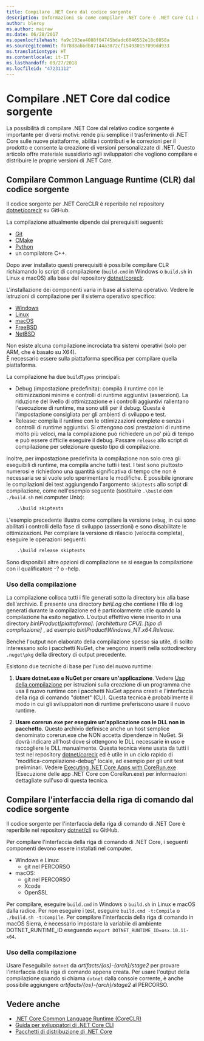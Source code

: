 ```yaml
---
title: Compilare .NET Core dal codice sorgente
description: Informazioni su come compilare .NET Core e .NET Core CLI dal codice sorgente.
author: bleroy
ms.author: mairaw
ms.date: 06/28/2017
ms.openlocfilehash: fa9c193ea4088f04745bdadc6040552e18c0858a
ms.sourcegitcommit: fb78d8abbdb87144a3872cf154930157090dd933
ms.translationtype: HT
ms.contentlocale: it-IT
ms.lasthandoff: 09/27/2018
ms.locfileid: "47231112"
---
```

# <a name="build-net-core-from-source"></a>Compilare .NET Core dal codice sorgente

La possibilità di compilare .NET Core dal relativo codice sorgente è importante per diversi motivi: rende più semplice il trasferimento di .NET Core sulle nuove piattaforme, abilita i contributi e le correzioni per il prodotto e consente la creazione di versioni personalizzate di .NET.
Questo articolo offre materiale sussidiario agli sviluppatori che vogliono compilare e distribuire le proprie versioni di .NET Core.

## <a name="build-the-clr-from-source"></a>Compilare Common Language Runtime (CLR) dal codice sorgente

Il codice sorgente per .NET CoreCLR è reperibile nel repository [dotnet/coreclr](https://github.com/dotnet/coreclr/) su GitHub.

La compilazione attualmente dipende dai prerequisiti seguenti:

* [Git](https://git-scm.com/)
* [CMake](https://cmake.org/)
* [Python](https://www.python.org/)
* un compilatore C++.

Dopo aver installato questi prerequisiti è possibile compilare CLR richiamando lo script di compilazione (`build.cmd` in Windows o `build.sh` in Linux e macOS) alla base del repository [dotnet/coreclr](https://github.com/dotnet/coreclr/).

L'installazione dei componenti varia in base al sistema operativo. Vedere le istruzioni di compilazione per il sistema operativo specifico:

* [Windows](https://github.com/dotnet/coreclr/blob/master/Documentation/building/windows-instructions.md)
* [Linux](https://github.com/dotnet/coreclr/blob/master/Documentation/building/linux-instructions.md)
* [macOS](https://github.com/dotnet/coreclr/blob/master/Documentation/building/osx-instructions.md)
* [FreeBSD](https://github.com/dotnet/coreclr/blob/master/Documentation/building/freebsd-instructions.md)
* [NetBSD](https://github.com/dotnet/coreclr/blob/master/Documentation/building/netbsd-instructions.md)

Non esiste alcuna compilazione incrociata tra sistemi operativi (solo per ARM, che è basato su X64).  
È necessario essere sulla piattaforma specifica per compilare quella piattaforma.  

La compilazione ha due `buildTypes` principali:

* Debug (impostazione predefinita): compila il runtime con le ottimizzazioni minime e controlli di runtime aggiuntivi (asserzioni). La riduzione del livello di ottimizzazione e i controlli aggiuntivi rallentano l'esecuzione di runtime, ma sono utili per il debug. Questa è l'impostazione consigliata per gli ambienti di sviluppo e test.
* Release: compila il runtime con le ottimizzazioni complete e senza i controlli di runtime aggiuntivi. Si ottengono così prestazioni di runtime molto più veloci, ma la compilazione può richiedere un po' più di tempo e può essere difficile eseguire il debug. Passare `release` allo script di compilazione per selezionare questo tipo di compilazione.

Inoltre, per impostazione predefinita la compilazione non solo crea gli eseguibili di runtime, ma compila anche tutti i test.
I test sono piuttosto numerosi e richiedono una quantità significativa di tempo che non è necessaria se si vuole solo sperimentare le modifiche.
È possibile ignorare le compilazioni dei test aggiungendo l'argomento `skiptests` allo script di compilazione, come nell'esempio seguente (sostituire `.\build` con `./build.sh` nei computer Unix):

```bat
    .\build skiptests
```

L'esempio precedente illustra come compilare la versione `Debug`, in cui sono abilitati i controlli della fase di sviluppo (asserzioni) e sono disabilitate le ottimizzazioni. Per compilare la versione di rilascio (velocità completa), eseguire le operazioni seguenti:

```bat
    .\build release skiptests
```

Sono disponibili altre opzioni di compilazione se si esegue la compilazione con il qualificatore -? o -help.

### <a name="using-your-build"></a>Uso della compilazione

La compilazione colloca tutti i file generati sotto la directory `bin` alla base dell'archivio.
È presente una directory *bin\Log* che contiene i file di log generati durante la compilazione ed è particolarmente utile quando la compilazione ha esito negativo.
L'output effettivo viene inserito in una directory *bin\Product\[piattaforma]. [architettura CPU]. [tipo di compilazione]* , ad esempio *bin\Product\Windows_NT.x64.Release*.

Benché l'output non elaborato della compilazione spesso sia utile, di solito interessano solo i pacchetti NuGet, che vengono inseriti nella sottodirectory `.nuget\pkg` della directory di output precedente.

Esistono due tecniche di base per l'uso del nuovo runtime:

 1. **Usare dotnet.exe e NuGet per creare un'applicazione**.
    Vedere [Uso della compilazione](https://github.com/dotnet/coreclr/blob/master/Documentation/workflow/UsingYourBuild.md) per istruzioni sulla creazione di un programma che usa il nuovo runtime con i pacchetti NuGet appena creati e l'interfaccia della riga di comando "dotnet" (CLI). Questa tecnica è probabilmente il modo in cui gli sviluppatori non di runtime preferiscono usare il nuovo runtime.

 2. **Usare corerun.exe per eseguire un'applicazione con le DLL non in pacchetto**.
    Questo archivio definisce anche un host semplice denominato corerun.exe che NON accetta dipendenze in NuGet.
    Si dovrà indicare all'host dove si ottengono le DLL necessarie in uso e raccogliere le DLL manualmente.
    Questa tecnica viene usata da tutti i test nel repository [dotnet/coreclr](https://github.com/dotnet/coreclr) ed è utile in un ciclo rapido di "modifica-compilazione-debug" locale, ad esempio per gli unit test preliminari.
    Vedere [Executing .NET Core Apps with CoreRun.exe](https://github.com/dotnet/coreclr/blob/master/Documentation/workflow/UsingCoreRun.md) (Esecuzione delle app .NET Core con CoreRun.exe) per informazioni dettagliate sull'uso di questa tecnica.

## <a name="build-the-cli-from-source"></a>Compilare l'interfaccia della riga di comando dal codice sorgente

Il codice sorgente per l'interfaccia della riga di comando di .NET Core è reperibile nel repository [dotnet/cli](https://github.com/dotnet/cli/) su GitHub.

Per compilare l'interfaccia della riga di comando di .NET Core, i seguenti componenti devono essere installati nel computer.

* Windows e Linux:
  * git nel PERCORSO
* macOS:
  * git nel PERCORSO
  * Xcode
  * OpenSSL

Per compilare, eseguire `build.cmd` in Windows o `build.sh` in Linux e macOS dalla radice. Per non eseguire i test, eseguire `build.cmd -t:Compile` o `./build.sh -t:Compile`. Per compilare l'interfaccia della riga di comando in macOS Sierra, è necessario impostare la variabile di ambiente DOTNET_RUNTIME_ID eseguendo `export DOTNET_RUNTIME_ID=osx.10.11-x64`.

### <a name="using-your-build"></a>Uso della compilazione

Usare l'eseguibile `dotnet` da *artifacts/{os}-{arch}/stage2* per provare l'interfaccia della riga di comando appena creata. Per usare l'output della compilazione quando si chiama `dotnet` dalla console corrente, è anche possibile aggiungere *artifacts/{os}-{arch}/stage2* al PERCORSO.

## <a name="see-also"></a>Vedere anche

* [.NET Core Common Language Runtime (CoreCLR)](https://github.com/dotnet/coreclr/blob/master/README.md)
* [Guida per sviluppatori di .NET Core CLI](https://github.com/dotnet/cli/blob/master/Documentation/project-docs/developer-guide.md)
* [Pacchetti di distribuzione di .NET Core](./distribution-packaging.md)
